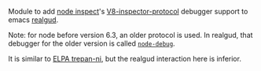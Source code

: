 Module to add [node inspect](https://nodejs.org/api/debugger.html)'s [V8-inspector-protocol](https://chromedevtools.github.io/devtools-protocol/v8/Debugger)
debugger support to emacs
[realgud](https://elpa.gnu.org/packages/realgud.html).

Note: for node before version 6.3, an older protocol is used.  In realgud,
that debugger for the older version is called [`node-debug`](https://elpa.gnu.org/packages/realgud-node-debug.html).

It is similar to [ELPA trepan-ni](https://elpa.gnu.org/packages/realgud-trepan-ni.html), but the realgud interaction here is inferior.
